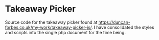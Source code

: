 # Takeaway Picker

Source code for the takeaway picker found at https://duncan-forbes.co.uk/my-work/takeaway-picker-js/. I have consolidated the styles and scripts into the single php
document for the time being.
